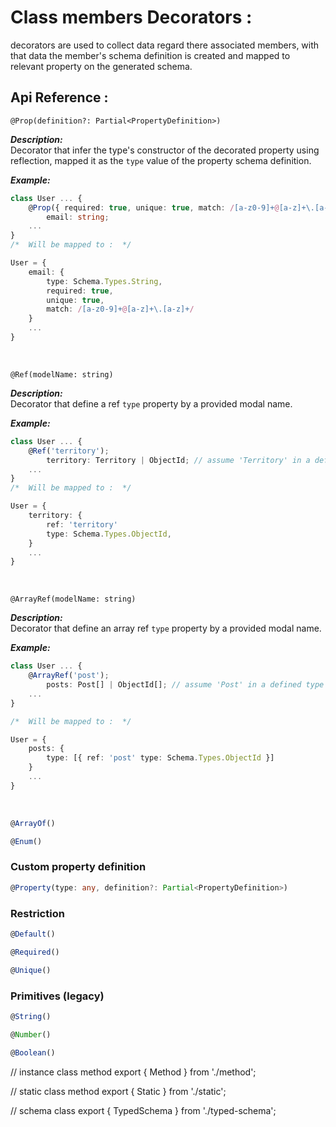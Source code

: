 
# Class members Decorators :

decorators are used to collect data regard there associated members, with that data the member's schema definition is created and mapped to relevant property on the generated schema.


## Api Reference :


`@Prop(definition?: Partial<PropertyDefinition>)`

***Description:*** <br>
Decorator that infer the type's constructor of the decorated property using reflection, mapped it as the `type` value of the property schema definition. <br>

***Example:*** <br>
```ts
class User ... {
    @Prop({ required: true, unique: true, match: /[a-z0-9]+@[a-z]+\.[a-z]+/ })
        email: string;
    ...
}
/*  Will be mapped to :  */

User = {
    email: { 
        type: Schema.Types.String,
        required: true, 
        unique: true, 
        match: /[a-z0-9]+@[a-z]+\.[a-z]+/ 
    }
    ...
}
```
<br>


`@Ref(modelName: string)`

***Description:*** <br>
Decorator that define a ref `type` property by a provided modal name. <br>

***Example:*** <br>
```ts
class User ... {
    @Ref('territory'); 
        territory: Territory | ObjectId; // assume 'Territory' in a defined type / class
    ...
}
/*  Will be mapped to :  */

User = {
    territory: { 
        ref: 'territory'
        type: Schema.Types.ObjectId,
    }
    ...
}
```
<br>

`@ArrayRef(modelName: string)`

***Description:*** <br>
Decorator that define an array ref `type` property by a provided modal name. <br>

***Example:*** <br>
```ts
class User ... {
    @ArrayRef('post'); 
        posts: Post[] | ObjectId[]; // assume 'Post' in a defined type / class
    ...
}

/*  Will be mapped to :  */

User = {
    posts: {
        type: [{ ref: 'post' type: Schema.Types.ObjectId }]
    }
    ...
}
```
<br>

```ts
@ArrayOf()
```

```ts
@Enum()
```


### Custom property definition

```ts
@Property(type: any, definition?: Partial<PropertyDefinition>)
```


### Restriction

```ts
@Default()
```

```ts
@Required()
```

```ts
@Unique()
```



### Primitives (legacy)

```ts
@String() 
```

```ts
@Number()
```

```ts
@Boolean()
```







// instance class method
export { Method } from './method';

// static class method
export { Static } from './static';

// schema class
export { TypedSchema } from './typed-schema';
